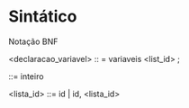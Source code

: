 # Sintático

Notação BNF

<declaracao_variavel> :: = variaveis <tipo> <list_id> ;

<tipo> ::= inteiro

<lista_id> ::= id | id, <lista_id>

